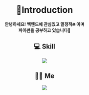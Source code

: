 # __<div align=center>👋Introduction</div>__  
__<div align=center>안녕하세요! 백엔드에 관심있고 열정적🔥 이며  
파이썬을 공부하고 있습니다📖</div>__

## __<div align=center>💻 Skill</div>__
<div align=center><a href="https://github.com/Junho-06/TIL/tree/master/Python"><img src="https://img.shields.io/badge/python-3776AB?style=flat-square&logo=python&logoColor=white"/></a></div>  
  
## __<div align=center>🙋‍♂️ Me</div>__
<div align=center><a href="https://www.instagram.com/meister._.jh/"><img src="https://img.shields.io/badge/instagram-E4405F?style=flat-square&logo=instagram&logoColor=white"/></a></div>
